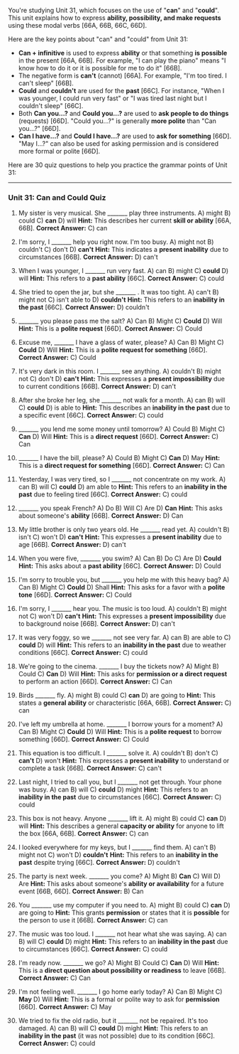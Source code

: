 You're studying Unit 31, which focuses on the use of "**can**" and "**could**". This unit explains how to express **ability, possibility, and make requests** using these modal verbs [66A, 66B, 66C, 66D].

Here are the key points about "can" and "could" from Unit 31:
*   **Can + infinitive** is used to express **ability** or that something **is possible** in the present [66A, 66B]. For example, "I can play the piano" means "I know how to do it or it is possible for me to do it" [66B].
*   The negative form is **can't** (cannot) [66A]. For example, "I'm too tired. I can't sleep" [66B].
*   **Could** and **couldn't** are used for the **past** [66C]. For instance, "When I was younger, I could run very fast" or "I was tired last night but I couldn't sleep" [66C].
*   Both **Can you...?** and **Could you...?** are used to **ask people to do things** (requests) [66D]. "Could you...?" is generally **more polite** than "Can you...?" [66D].
*   **Can I have...?** and **Could I have...?** are used to **ask for something** [66D]. "May I...?" can also be used for asking permission and is considered more formal or polite [66D].

Here are 30 quiz questions to help you practice the grammar points of Unit 31:

---

### **Unit 31: Can and Could Quiz**

1.  My sister is very musical. She _______ play three instruments.
    A) might
    B) could
    C) **can**
    D) will
    **Hint:** This describes her current **skill or ability** [66A, 66B].
    ****Correct Answer:**** C) can

2.  I'm sorry, I _______ help you right now. I'm too busy.
    A) might not
    B) couldn't
    C) don't
    D) **can't**
    **Hint:** This indicates a **present inability** due to circumstances [66B].
    ****Correct Answer:**** D) can't

3.  When I was younger, I _______ run very fast.
    A) can
    B) might
    C) **could**
    D) will
    **Hint:** This refers to a **past ability** [66C].
    ****Correct Answer:**** C) could

4.  She tried to open the jar, but she _______ . It was too tight.
    A) can't
    B) might not
    C) isn't able to
    D) **couldn't**
    **Hint:** This refers to an **inability in the past** [66C].
    ****Correct Answer:**** D) couldn't

5.  _______ you please pass me the salt?
    A) Can
    B) Might
    C) **Could**
    D) Will
    **Hint:** This is a **polite request** [66D].
    ****Correct Answer:**** C) Could

6.  Excuse me, _______ I have a glass of water, please?
    A) Can
    B) Might
    C) **Could**
    D) Will
    **Hint:** This is a **polite request for something** [66D].
    ****Correct Answer:**** C) Could

7.  It's very dark in this room. I _______ see anything.
    A) couldn't
    B) might not
    C) don't
    D) **can't**
    **Hint:** This expresses a **present impossibility** due to current conditions [66B].
    ****Correct Answer:**** D) can't

8.  After she broke her leg, she _______ not walk for a month.
    A) can
    B) will
    C) **could**
    D) is able to
    **Hint:** This describes an **inability in the past** due to a specific event [66C].
    ****Correct Answer:**** C) could

9.  _______ you lend me some money until tomorrow?
    A) Could
    B) Might
    C) **Can**
    D) Will
    **Hint:** This is a **direct request** [66D].
    ****Correct Answer:**** C) Can

10. _______ I have the bill, please?
    A) Could
    B) Might
    C) **Can**
    D) May
    **Hint:** This is a **direct request for something** [66D].
    ****Correct Answer:**** C) Can

11. Yesterday, I was very tired, so I _______ not concentrate on my work.
    A) can
    B) will
    C) **could**
    D) am able to
    **Hint:** This refers to an **inability in the past** due to feeling tired [66C].
    ****Correct Answer:**** C) could

12. _______ you speak French?
    A) Do
    B) Will
    C) Are
    D) **Can**
    **Hint:** This asks about someone's **ability** [66B].
    ****Correct Answer:**** D) Can

13. My little brother is only two years old. He _______ read yet.
    A) couldn't
    B) isn't
    C) won't
    D) **can't**
    **Hint:** This expresses a **present inability** due to age [66B].
    ****Correct Answer:**** D) can't

14. When you were five, _______ you swim?
    A) Can
    B) Do
    C) Are
    D) **Could**
    **Hint:** This asks about a **past ability** [66C].
    ****Correct Answer:**** D) Could

15. I'm sorry to trouble you, but _______ you help me with this heavy bag?
    A) Can
    B) Might
    C) **Could**
    D) Shall
    **Hint:** This asks for a favor with a **polite tone** [66D].
    ****Correct Answer:**** C) Could

16. I'm sorry, I _______ hear you. The music is too loud.
    A) couldn't
    B) might not
    C) won't
    D) **can't**
    **Hint:** This expresses a **present impossibility** due to background noise [66B].
    ****Correct Answer:**** D) can't

17. It was very foggy, so we _______ not see very far.
    A) can
    B) are able to
    C) **could**
    D) will
    **Hint:** This refers to an **inability in the past** due to weather conditions [66C].
    ****Correct Answer:**** C) could

18. We're going to the cinema. _______ I buy the tickets now?
    A) Might
    B) Could
    C) **Can**
    D) Will
    **Hint:** This asks for **permission or a direct request** to perform an action [66D].
    ****Correct Answer:**** C) Can

19. Birds _______ fly.
    A) might
    B) could
    C) **can**
    D) are going to
    **Hint:** This states a **general ability** or characteristic [66A, 66B].
    ****Correct Answer:**** C) can

20. I've left my umbrella at home. _______ I borrow yours for a moment?
    A) Can
    B) Might
    C) **Could**
    D) Will
    **Hint:** This is a **polite request** to borrow something [66D].
    ****Correct Answer:**** C) Could

21. This equation is too difficult. I _______ solve it.
    A) couldn't
    B) don't
    C) **can't**
    D) won't
    **Hint:** This expresses a **present inability** to understand or complete a task [66B].
    ****Correct Answer:**** C) can't

22. Last night, I tried to call you, but I _______ not get through. Your phone was busy.
    A) can
    B) will
    C) **could**
    D) might
    **Hint:** This refers to an **inability in the past** due to circumstances [66C].
    ****Correct Answer:**** C) could

23. This box is not heavy. Anyone _______ lift it.
    A) might
    B) could
    C) **can**
    D) will
    **Hint:** This describes a general **capacity or ability** for anyone to lift the box [66A, 66B].
    ****Correct Answer:**** C) can

24. I looked everywhere for my keys, but I _______ find them.
    A) can't
    B) might not
    C) won't
    D) **couldn't**
    **Hint:** This refers to an **inability in the past** despite trying [66C].
    ****Correct Answer:**** D) couldn't

25. The party is next week. _______ you come?
    A) Might
    B) **Can**
    C) Will
    D) Are
    **Hint:** This asks about someone's **ability or availability** for a future event [66B, 66D].
    ****Correct Answer:**** B) Can

26. You _______ use my computer if you need to.
    A) might
    B) could
    C) **can**
    D) are going to
    **Hint:** This grants **permission** or states that it is **possible** for the person to use it [66B].
    ****Correct Answer:**** C) can

27. The music was too loud. I _______ not hear what she was saying.
    A) can
    B) will
    C) **could**
    D) might
    **Hint:** This refers to an **inability in the past** due to circumstances [66C].
    ****Correct Answer:**** C) could

28. I'm ready now. _______ we go?
    A) Might
    B) Could
    C) **Can**
    D) Will
    **Hint:** This is a **direct question about possibility or readiness** to leave [66B].
    ****Correct Answer:**** C) Can

29. I'm not feeling well. _______ I go home early today?
    A) Can
    B) Might
    C) **May**
    D) Will
    **Hint:** This is a formal or polite way to ask for **permission** [66D].
    ****Correct Answer:**** C) May

30. We tried to fix the old radio, but it _______ not be repaired. It's too damaged.
    A) can
    B) will
    C) **could**
    D) might
    **Hint:** This refers to an **inability in the past** (it was not possible) due to its condition [66C].
    ****Correct Answer:**** C) could